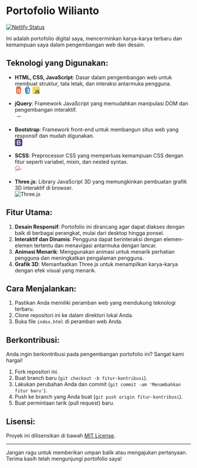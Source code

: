 # Portofolio Wilianto

[![Netlify Status](https://api.netlify.com/api/v1/badges/5613010a-83c8-4942-bcf6-d8174ec55526/deploy-status)](https://app.netlify.com/sites/wilianto/deploys)

Ini adalah portofolio digital saya, mencerminkan karya-karya terbaru dan kemampuan saya dalam pengembangan web dan desain.

## Teknologi yang Digunakan:

- **HTML, CSS, JavaScript**: Dasar dalam pengembangan web untuk membuat struktur, tata letak, dan interaksi antarmuka pengguna.  
  <img src="https://github.com/github/explore/raw/main/topics/html/html.png" alt="HTML" width="20" height="20"/> <img src="https://github.com/github/explore/raw/main/topics/css/css.png" alt="CSS" width="20" height="20"/> <img src="https://github.com/github/explore/raw/main/topics/javascript/javascript.png" alt="JavaScript" width="20" height="20"/>

- **jQuery**: Framework JavaScript yang memudahkan manipulasi DOM dan pengembangan interaktif.  
  <img src="https://github.com/github/explore/raw/main/topics/jquery/jquery.png" alt="jQuery" width="20" height="20"/>

- **Bootstrap**: Framework front-end untuk membangun situs web yang responsif dan mudah digunakan.  
  <img src="https://github.com/github/explore/raw/main/topics/bootstrap/bootstrap.png" alt="Bootstrap" width="20" height="20"/>

- **SCSS**: Preprocessor CSS yang memperluas kemampuan CSS dengan fitur seperti variabel, mixin, dan nested syntax.  
  <img src="https://github.com/github/explore/raw/main/topics/sass/sass.png" alt="SCSS" width="20" height="20"/>

- **Three.js**: Library JavaScript 3D yang memungkinkan pembuatan grafik 3D interaktif di browser.  
  <img src="https://img.shields.io/badge/Three.js-000000?style=for-the-badge&logo=three.js&logoColor=white" alt="Three.js" width="90" height="20"/>

## Fitur Utama:

1. **Desain Responsif**: Portofolio ini dirancang agar dapat diakses dengan baik di berbagai perangkat, mulai dari desktop hingga ponsel.
2. **Interaktif dan Dinamis**: Pengguna dapat berinteraksi dengan elemen-elemen tertentu dan menavigasi antarmuka dengan lancar.
3. **Animasi Menarik**: Menggunakan animasi untuk menarik perhatian pengguna dan meningkatkan pengalaman pengguna.
4. **Grafik 3D**: Memanfaatkan Three.js untuk menampilkan karya-karya dengan efek visual yang menarik.

## Cara Menjalankan:

1. Pastikan Anda memiliki peramban web yang mendukung teknologi terbaru.
2. Clone repositori ini ke dalam direktori lokal Anda.
3. Buka file `index.html` di peramban web Anda.

## Berkontribusi:

Anda ingin berkontribusi pada pengembangan portofolio ini? Sangat kami hargai!

1. Fork repositori ini.
2. Buat branch baru (`git checkout -b fitur-kontribusi`).
3. Lakukan perubahan Anda dan commit (`git commit -am 'Menambahkan fitur baru'`).
4. Push ke branch yang Anda buat (`git push origin fitur-kontribusi`).
5. Buat permintaan tarik (pull request) baru.

## Lisensi:

Proyek ini dilisensikan di bawah [MIT License](LICENSE).

---

Jangan ragu untuk memberikan umpan balik atau mengajukan pertanyaan. Terima kasih telah mengunjungi portofolio saya!
